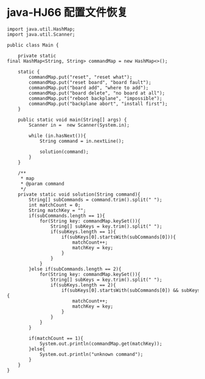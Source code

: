 # java-HJ66 配置文件恢复


    import java.util.HashMap;
    import java.util.Scanner;
    
    public class Main {
        
        private static final HashMap<String, String> commandMap = new HashMap<>();
    
        static {
            commandMap.put("reset", "reset what");
            commandMap.put("reset board", "board fault");
            commandMap.put("board add", "where to add");
            commandMap.put("board delete", "no board at all");
            commandMap.put("reboot backplane", "impossible");
            commandMap.put("backplane abort", "install first");
        }
    
        public static void main(String[] args) {
            Scanner in =  new Scanner(System.in);
    
            while (in.hasNext()){
                String command = in.nextLine();
    
                solution(command);
            }
        }
    
        /**
         * map
         * @param command
         */
        private static void solution(String command){
            String[] subCommands = command.trim().split(" ");
            int matchCount = 0;
            String matchKey = "";
            if(subCommands.length == 1){
                for(String key: commandMap.keySet()){
                    String[] subKeys = key.trim().split(" ");
                    if(subKeys.length == 1){
                        if(subKeys[0].startsWith(subCommands[0])){
                            matchCount++;
                            matchKey = key;
                        }
                    }
                }
            }else if(subCommands.length == 2){
                for(String key: commandMap.keySet()){
                    String[] subKeys = key.trim().split(" ");
                    if(subKeys.length == 2){
                        if(subKeys[0].startsWith(subCommands[0]) && subKeys[1].startsWith(subCommands[1])){
                            matchCount++;
                            matchKey = key;
                        }
                    }
                }
            }
    
            if(matchCount == 1){
                System.out.println(commandMap.get(matchKey));
            }else{
                System.out.println("unknown command");
            }
        }
    }

  

